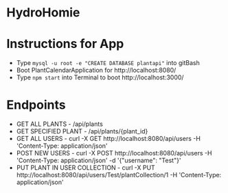 # HydroHomie

# Instructions for App

* Type `mysql -u root -e "CREATE DATABASE plantapi"` into gitBash
* Boot PlantCalendarApplication for http://localhost:8080/
* Type `npm start` into Terminal to boot http://localhost:3000/

# Endpoints

* GET ALL PLANTS - /api/plants
* GET SPECIFIED PLANT - /api/plants/{plant_id}
* GET ALL USERS - curl -X GET http://localhost:8080/api/users -H 'Content-Type: application/json'
* POST NEW USERS - curl -X POST http://localhost:8080/api/users -H 'Content-Type: application/json' -d '{"username": "Test"}'
* PUT PLANT IN USER COLLECTION - curl -X PUT http://localhost:8080/api/users/Test/plantCollection/1 -H 'Content-Type: application/json'
